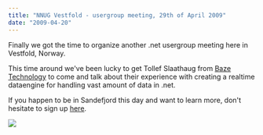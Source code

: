 ```yaml
---
title: "NNUG Vestfold - usergroup meeting, 29th of April 2009"
date: "2009-04-20"
---
```


Finally we got the time to organize another .net usergroup meeting here in Vestfold, Norway.  
  
This time around we've been lucky to get Tollef Slaathaug from [Baze Technology](http://www.bazetechnology.com/) to come and talk about their experience with creating a realtime dataengine for handling vast amount of data in .net.  
  
If you happen to be in Sandefjord this day and want to learn more, don't hesitate to sign up [here](http://www.nnug.no/Avdelinger/Vestfold/Moter/Brukergruppemote-onsdag-29-april-2009/).  
  

![](http://img.zemanta.com/pixy.gif?x-id=9b635158-1aba-8a03-9af0-d996a6c40ad6)
